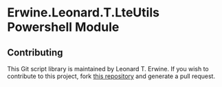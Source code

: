 Erwine.Leonard.T.LteUtils Powershell Module
===========================================

Contributing
------------

This Git script library is maintained by Leonard T. Erwine. If you wish to contribute to this project, fork [this repository](https://github.com/lerwine/PowerShell-Modules.git) and generate a pull request.
